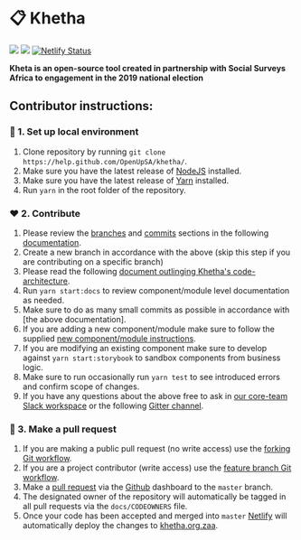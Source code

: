 # 📋 Khetha

[![](https://badges.gitter.im/OpenUpSA/kheta.svg)](https://gitter.im/OpenUpSA/kheta?utm_source=badge&utm_medium=badge&utm_campaign=pr-badge&utm_content=badge) [![](https://travis-ci.org/OpenUpSA/kheta.svg?branch=master)](https://travis-ci.org/OpenUpSA/kheta) [![Netlify Status](https://api.netlify.com/api/v1/badges/f6f9212e-38e3-4a26-8998-9698b5b2bd08/deploy-status)](https://app.netlify.com/sites/kheta/deploys)

**Kheta is an open-source tool created in partnership with Social Surveys Africa to engagement in the 2019 national election**

## Contributor instructions:

### 🌱 1. Set up local environment
1. Clone repository by running `git clone https://help.github.com/OpenUpSA/khetha/`.
2. Make sure you have the latest release of [NodeJS](https://nodejs.org/en/) installed.
3. Make sure you have the latest release of [Yarn](https://yarnpkg.com/en/docs/install) installed.
4. Run `yarn` in the root folder of the repository.

### ❤️ 2. Contribute
1. Please review the [branches](https://github.com/agis/git-style-guide) and [commits](https://github.com/agis/git-style-guide) sections in the following [documentation](https://github.com/agis/git-style-guide).
2. Create a new branch in accordance with the above (skip this step if you are contributing on a specific branch)
3. Please read the following [document outlinging Khetha's code-architecture](#).
4. Run `yarn start:docs` to review component/module level documentation as needed.
5. Make sure to do as many small commits as possible in accordance with [the above documentation].
3. If you are adding a new component/module make sure to follow the supplied [new component/module instructions](#).
4. If you are modifying an existing component make sure to develop against `yarn start:storybook` to sandbox components from business logic.
5. Make sure to run occasionally run `yarn test` to see introduced errors and confirm scope of changes.
6. If you have any questions about the above free to ask in [our core-team Slack workspace](https://openupsa.slack.com) or the following [Gitter channel](#).

### 🚀 3. Make a pull request
1. If you are making a public pull request (no write access) use the [forking Git workflow](https://www.atlassian.com/git/tutorials/comparing-workflows/forking-workflow).
2. If you are a project contributor (write access) use the [feature branch Git workflow](https://www.atlassian.com/git/tutorials/comparing-workflows/feature-branch-workflow).
3. Make a [pull request](https://www.atlassian.com/git/tutorials/making-a-pull-request) via the [Github](#github) dashboard to the `master` branch.
4. The designated owner of the repository will automatically be tagged in all pull requests via the `docs/CODEOWNERS` file.
5. Once your code has been accepted and merged into `master` [Netlify](#netlify) will automatically deploy the changes to [khetha.org.zaa](http://khetha.org.za).
